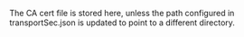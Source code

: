 The CA cert file is stored here, unless the path configured in transportSec.json is updated to point to a different directory.

